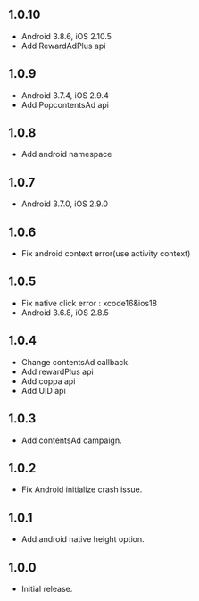 ## 1.0.10
* Android 3.8.6, iOS 2.10.5
* Add RewardAdPlus api

## 1.0.9
* Android 3.7.4, iOS 2.9.4
* Add PopcontentsAd api

## 1.0.8
* Add android namespace

## 1.0.7
* Android 3.7.0, iOS 2.9.0

## 1.0.6
* Fix android context error(use activity context)

## 1.0.5
* Fix native click error : xcode16&ios18
* Android 3.6.8, iOS 2.8.5

## 1.0.4
* Change contentsAd callback.
* Add rewardPlus api 
* Add coppa api
* Add UID api

## 1.0.3
* Add contentsAd campaign.

## 1.0.2
* Fix Android initialize crash issue.

## 1.0.1
* Add android native height option.

## 1.0.0
* Initial release.
